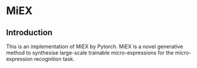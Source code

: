# MiEX

## Introduction

This is an implementation of MiEX by Pytorch. MiEX is a novel generative method to synthesise large-scale trainable micro-expressions for the micro-expression recognition task.
